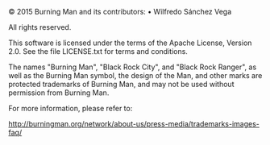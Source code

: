 © 2015 Burning Man and its contributors:
 • Wilfredo Sánchez Vega

All rights reserved.

This software is licensed under the terms of the Apache License,
Version 2.0.  See the file LICENSE.txt for terms and conditions.

The names "Burning Man", "Black Rock City", and "Black Rock Ranger",
as well as the Burning Man symbol, the design of the Man, and other
marks are protected trademarks of Burning Man, and may not be used
without permission from Burning Man.

For more information, please refer to:

http://burningman.org/network/about-us/press-media/trademarks-images-faq/
